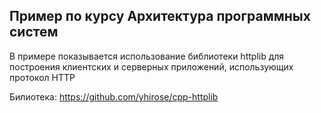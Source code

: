 ## Пример по курсу Архитектура программных систем

В примере показывается использование библиотеки httplib для построения клиентских и серверных приложений, использующих протокол HTTP

Билиотека: https://github.com/yhirose/cpp-httplib